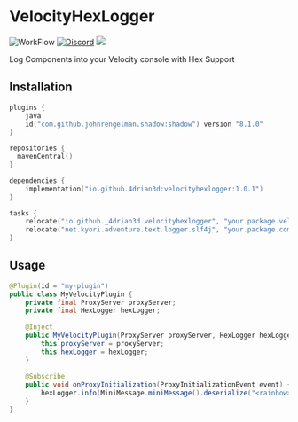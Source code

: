 # VelocityHexLogger
![WorkFlow](https://img.shields.io/github/actions/workflow/status/4drian3d/VelocityHexLogger/gradle.yml?style=flat-square)
[![Discord](https://img.shields.io/discord/899740810956910683?color=7289da&label=Discord)](https://discord.gg/5NMMzK5mAn)
![](https://img.shields.io/maven-central/v/io.github.4drian3d/velocityhexlogger?style=flat-square)

Log Components into your Velocity console with Hex Support

## Installation

```kotlin
plugins {
    java
    id("com.github.johnrengelman.shadow:shadow") version "8.1.0"
}

repositories {
  mavenCentral()
}

dependencies {
    implementation("io.github.4drian3d:velocityhexlogger:1.0.1")
}

tasks {
    relocate("io.github._4drian3d.velocityhexlogger", "your.package.velocityhexlogger")
    relocate("net.kyori.adventure.text.logger.slf4j", "your.package.component.logger")
}
```

## Usage

```java
@Plugin(id = "my-plugin")
public class MyVelocityPlugin {
    private final ProxyServer proxyServer;
    private final HexLogger hexLogger;
    
    @Inject
    public MyVelocityPlugin(ProxyServer proxyServer, HexLogger hexLogger) {
        this.proxyServer = proxyServer;
        this.hexLogger = hexLogger;
    }
    
    @Subscribe
    public void onProxyInitialization(ProxyInitializationEvent event) {
        hexLogger.info(MiniMessage.miniMessage().deserialize("<rainbow>Plugin Started"));
    }
}
```